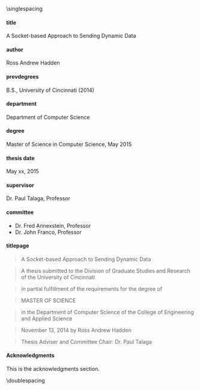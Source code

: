 \singlespacing

#### title

A Socket-based Approach to Sending Dynamic Data


#### author

Ross Andrew Hadden


#### prevdegrees

B.S., University of Cincinnati (2014)


#### department

Department of Computer Science


#### degree

Master of Science in Computer Science, May 2015


#### thesis date

May xx, 2015


#### supervisor

Dr. Paul Talaga, Professor


#### committee

- Dr. Fred Annexstein, Professor
- Dr. John Franco, Professor


#### titlepage

> A Socket-based Approach to Sending Dynamic Data

> A thesis submitted to the
> Division of Graduate Studies and Research of the University of Cincinnati

> in partial fulfillment of the requirements for the degree of

> MASTER OF SCIENCE

> in the Department of Computer Science of the College of Engineering and Applied Science

> November 13, 2014
> by
> Ross Andrew Hadden

> Thesis Adviser and Committee Chair:  Dr. Paul Talaga


#### Acknowledgments

This is the acknowledgments section.

\doublespacing
